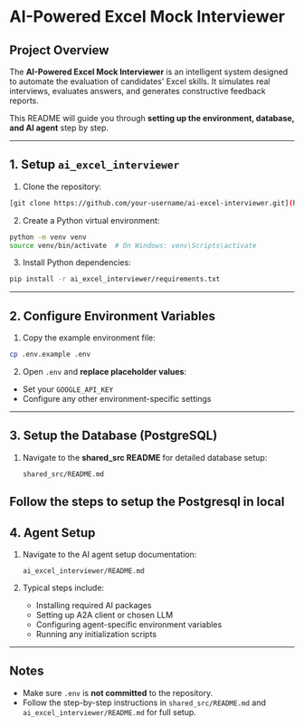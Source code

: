 # AI-Powered Excel Mock Interviewer

## Project Overview
The **AI-Powered Excel Mock Interviewer** is an intelligent system designed to automate the evaluation of candidates' Excel skills. It simulates real interviews, evaluates answers, and generates constructive feedback reports.

This README will guide you through **setting up the environment, database, and AI agent** step by step.

---

## 1. Setup `ai_excel_interviewer`

1. Clone the repository:
```bash
[git clone https://github.com/your-username/ai-excel-interviewer.git](https://github.com/SaiNikhil0904/ai-excel-interviewer.git)
````

2. Create a Python virtual environment:

```bash
python -m venv venv
source venv/bin/activate  # On Windows: venv\Scripts\activate
```

3. Install Python dependencies:

```bash
pip install -r ai_excel_interviewer/requirements.txt
```

---

## 2. Configure Environment Variables

1. Copy the example environment file:

```bash
cp .env.example .env
```

2. Open `.env` and **replace placeholder values**:

* Set your `GOOGLE_API_KEY`
* Configure any other environment-specific settings

---

## 3. Setup the Database (PostgreSQL)

1. Navigate to the **shared\_src README** for detailed database setup:

   ```
   shared_src/README.md
   ```
Follow the steps to setup the Postgresql in local
---

## 4. Agent Setup

1. Navigate to the AI agent setup documentation:

   ```
   ai_excel_interviewer/README.md
   ```

2. Typical steps include:

   * Installing required AI packages
   * Setting up A2A client or chosen LLM
   * Configuring agent-specific environment variables
   * Running any initialization scripts
---

## Notes

* Make sure `.env` is **not committed** to the repository.
* Follow the step-by-step instructions in `shared_src/README.md` and `ai_excel_interviewer/README.md` for full setup.
